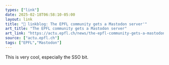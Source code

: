 ```yaml
---
types: ["link"]
date: 2025-02-18T06:58:10-05:00
layout: link
title: "🔗 linkblog: The EPFL community gets a Mastodon server'"
art_title: "The EPFL community gets a Mastodon server"
art_link: "https://actu.epfl.ch/news/the-epfl-community-gets-a-mastodon-server/"
source: ["actu.epfl.ch"]
tags: ["EPFL","Mastodon"]
---
```

This is very cool, especially the SSO bit.
